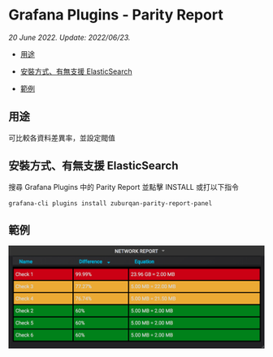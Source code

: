 # Grafana Plugins - Parity Report

*20 June 2022. Update: 2022/06/23.*

* [用途](#use)

* [安裝方式、有無支援 ElasticSearch](#install)

* [範例](#example)

<h2 id="use">用途</h2>

可比較各資料差異率，並設定閥值

<h2 id="install">安裝方式、有無支援 ElasticSearch</h2>

搜尋 Grafana Plugins 中的 Parity Report 並點擊 INSTALL 或打以下指令

    grafana-cli plugins install zuburqan-parity-report-panel

<h2 id="example">範例</h2>

![img](parityreport.png)

